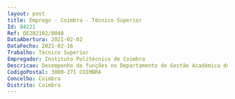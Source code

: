 ```yaml
--- 
layout: post
title: Emprego - Coimbra - Técnico Superior
Id: 84221
Ref: OE202102/0040
DataAbertura: 2021-02-02
DataFecho: 2021-02-16
Trabalho: Técnico Superior
Empregador: Instituto Politécnico de Coimbra
Descricao: Desempenho de funções no Departamento de Gestão Académica dos Serviços Centrais do Instituto Politécnico de Coimbra com o seguinte conteúdo Funcional a) Apoiar a implementação da plataforma de gestão académica do IPC   NONIO   e garantir o suporte do mesmo junto do DGA e das UOE do IPC  b) Recolha e análise de informação operacional e de apoio à decisão, particularmente no âmbito da Gestão Académica e do SIGQ do IPC  c) Preparar compilar a informação referente à área académica solicitada pelos órgãos de Gestão do IPC e pelas Direções Serviços competentes do MCTES e demais entidades com legitimidade para o efeito  d) Proceder à análise dos processos e matérias no âmbito da Gestão Académica  e) Recolher, analisar e interpretar indicadores da qualidade.
CodigoPostal: 3000-271 COIMBRA
Concelho: Coimbra
Distrito: Coimbra
--- 
```

